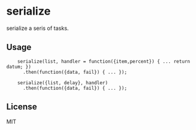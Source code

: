 # serialize

serialize a seris of tasks.


## Usage

```
    serialize(list, handler = function({item,percent}) { ... return datum; })
      .then(function({data, fail}) { ... });
```

```
    serialize({list, delay}, handler)
      .then(function({data, fail}) { ... });
```


## License

MIT
